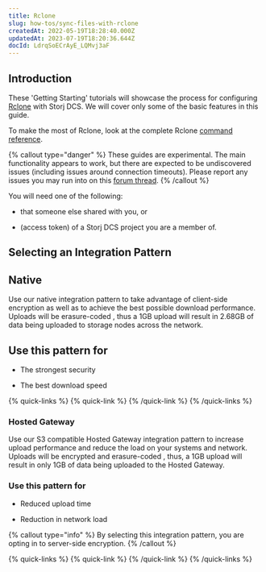```yaml
---
title: Rclone 
slug: how-tos/sync-files-with-rclone
createdAt: 2022-05-19T18:28:40.000Z
updatedAt: 2023-07-19T18:20:36.644Z
docId: LdrqSoECrAyE_LQMvj3aF
---
```


## Introduction

These 'Getting Starting' tutorials will showcase the process for configuring [Rclone](https://rclone.org) with Storj DCS. We will cover only some of the basic features in this guide.

&#x20;To make the most of Rclone, look at the complete Rclone [command reference](https://rclone.org/commands/).

{% callout type="danger"  %} 
These guides are experimental. The main functionality appears to work, but there are expected to be undiscovered issues (including issues around connection timeouts). Please report any issues you may run into on this [forum thread](https://forum.storj.io/t/two-more-tech-previews-rclone-and-restic/6072).
{% /callout %}

You will need one of the following:

*   [](docId\:Ch4vLynsEqyT2-3qDEBiy) that someone else shared with you, or

*   [](docId\:OXSINcFRuVMBacPvswwNU) (access token) of a Storj DCS project you are a member of.

## Selecting an Integration Pattern

## Native

Use our native integration pattern to take advantage of client-side encryption as well as to achieve the best possible download performance. Uploads will be erasure-coded [](docId\:Pksf8d0TCLY2tBgXeT18d), thus a 1GB upload will result in 2.68GB of data being uploaded to storage nodes across the network.&#x20;

## Use this pattern for

*   The strongest security

*   The best download speed

{% quick-links %}
{% quick-link %}
[](docId\:Mk51zylAE6xmqP7jUYAuX)&#x20;
{% /quick-link %}
{% /quick-links %}

### Hosted Gateway

Use our S3 compatible Hosted Gateway integration pattern to increase upload performance and reduce the load on your systems and network. Uploads will be encrypted and erasure-coded [](docId\:hf2uumViqYvS1oq8TYbeW), thus, a 1GB upload will result in only 1GB of data being uploaded to the Hosted Gateway.

### Use this pattern for

*   Reduced upload time

*   Reduction in network load

{% callout type="info"  %} 
By selecting this integration pattern, you are opting in to server-side encryption.
{% /callout %}

{% quick-links %}
{% quick-link %}
[](docId\:WayQo-4CZXkITaHiGeQF_)&#x20;
{% /quick-link %}
{% /quick-links %}

